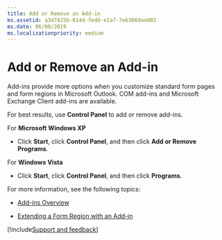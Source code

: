 ```yaml
---
title: Add or Remove an Add-in
ms.assetid: a3d7425b-014d-fedd-e1a7-7eb3069ae002
ms.date: 06/08/2019
ms.localizationpriority: medium
---
```



# Add or Remove an Add-in

Add-ins provide more options when you customize standard form pages and form regions in Microsoft Outlook. COM add-ins and Microsoft Exchange Client add-ins are available.

For best results, use **Control Panel** to add or remove add-ins.

For **Microsoft Windows XP**


- Click **Start**, click **Control Panel**, and then click **Add or Remove Programs**. 
    
For **Windows Vista**

-  Click **Start**, click **Control Panel**, and then click **Programs**.
    
For more information, see the following topics:

- [Add-ins Overview](../../Concepts/Outlook-Forms/add-ins-overview.md)
    
- [Extending a Form Region with an Add-in](../../Concepts/Specifying-Form-Behavior/extending-a-form-region-with-an-add-in.md)

[!include[Support and feedback](~/includes/feedback-boilerplate.md)]